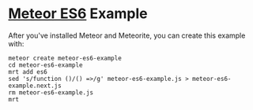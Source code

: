 # [Meteor ES6](https://github.com/christianbundy/meteor-es6) Example

After you've installed Meteor and Meteorite, you can create this example with:

```
meteor create meteor-es6-example
cd meteor-es6-example
mrt add es6
sed 's/function ()/() =>/g' meteor-es6-example.js > meteor-es6-example.next.js
rm meteor-es6-example.js
mrt
```
